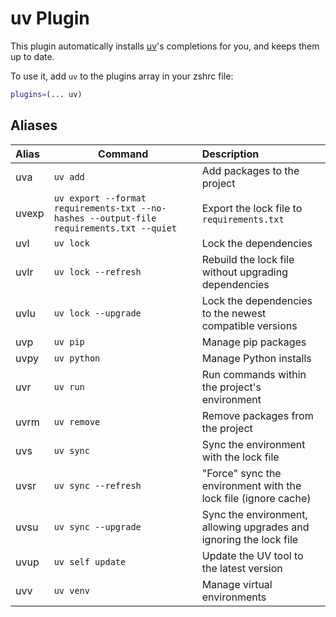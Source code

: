 # uv Plugin

This plugin automatically installs [uv](https://github.com/astral-sh/uv)'s completions for you, and keeps them up to date.

To use it, add `uv` to the plugins array in your zshrc file:

```zsh
plugins=(... uv)
```

## Aliases

| Alias | Command                                                                 | Description                                                          |
|:----- |------------------------------------------------------------------------ |:-------------------------------------------------------------------- |
| uva   | `uv add`                                                                | Add packages to the project                                          |
| uvexp | `uv export --format requirements-txt --no-hashes --output-file requirements.txt --quiet` | Export the lock file to `requirements.txt`          |
| uvl   | `uv lock`                                                               | Lock the dependencies                                                |
| uvlr  | `uv lock --refresh`                                                     | Rebuild the lock file without upgrading dependencies                 |
| uvlu  | `uv lock --upgrade`                                                     | Lock the dependencies to the newest compatible versions              |
| uvp   | `uv pip`                                                                | Manage pip packages                                                  |
| uvpy  | `uv python`                                                             | Manage Python installs                                               |
| uvr   | `uv run`                                                                | Run commands within the project's environment                        |
| uvrm  | `uv remove`                                                             | Remove packages from the project                                     |
| uvs   | `uv sync`                                                               | Sync the environment with the lock file                              |
| uvsr  | `uv sync --refresh`                                                     | "Force" sync the environment with the lock file (ignore cache)       |
| uvsu  | `uv sync --upgrade`                                                     | Sync the environment, allowing upgrades and ignoring the lock file   |
| uvup  | `uv self update`                                                        | Update the UV tool to the latest version                             |
| uvv   | `uv venv`                                                               | Manage virtual environments                                          |
